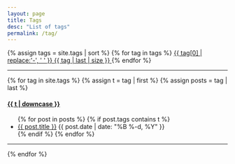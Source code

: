 ```yaml
---
layout: page
title: Tags
desc: "List of tags"
permalink: /tag/
---
```

{% assign tags = site.tags | sort %}
{% for tag in tags %}<span class="site-tag">
    <a class="btn btn-primary" href="/tag/#{{ tag | first | slugify }}">
            {{ tag[0] | replace:'-', ' ' }} <span class="badge">{{ tag | last | size }}</span>
    </a>
</span>{% endfor %}

---

{% for tag in site.tags %}
  {% assign t = tag | first %}
  {% assign posts = tag | last %}

<h4><a name="{{t | downcase | replace:" ","-" }}"></a><a class="internal" href="/tag/#{{t | downcase | replace:" ","-" }}">{{ t | downcase }}</a></h4>
<ul>
{% for post in posts %}
  {% if post.tags contains t %}
  <li>
    <a href="{{ post.url }}">{{ post.title }}</a>
    <span class="date">{{ post.date | date: "%B %-d, %Y"  }}</span>
  </li>
  {% endif %}
{% endfor %}
</ul>

---

{% endfor %}